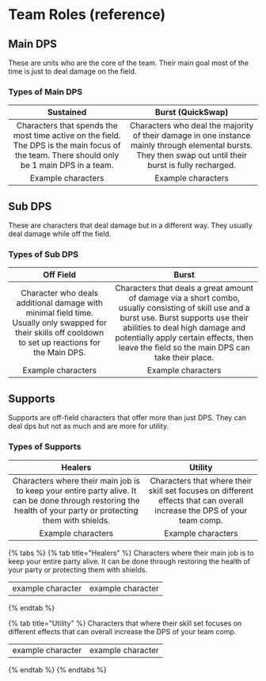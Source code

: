 # Team Roles \(reference\)

## Main DPS

These are units who are the core of the team. Their main goal most of the time is just to deal damage on the field.

### Types of Main DPS

| Sustained | Burst \(QuickSwap\) |
| :---: | :---: |
| Characters that spends the most time active on the field. The DPS is the main focus of the team. There should only be 1 main DPS in a team. | Characters who deal the majority of their damage in one instance mainly through elemental bursts. They then swap out until their burst is fully recharged. |
| Example characters | Example characters  |

## Sub DPS

These are characters that deal damage but in a different way. They usually deal damage while off the field.

### Types of Sub DPS

| Off Field | Burst |
| :---: | :---: |
| Character who deals additional damage with minimal field time. Usually only swapped for their skills off cooldown to set up reactions for the Main DPS. | Characters that deals a great amount of damage via a short combo, usually consisting of skill use and a burst use. Burst supports use their abilities to deal high damage and potentially apply certain effects, then leave the field so the main DPS can take their place. |
| Example characters | Example characters |

## Supports

Supports are off-field characters that offer more than just DPS. They can deal dps but not as much and are more for utility.

### Types of Supports

| Healers | Utility |
| :---: | :---: |
| Characters where their main job is to keep your entire party alive. It can be done through restoring the health of your party or protecting them with shields. | Characters that where their skill set focuses on different effects that can overall increase the DPS of your team comp. |
| Example characters | Example characters |

{% tabs %}
{% tab title="Healers" %}
Characters where their main job is to keep your entire party alive. It can be done through restoring the health of your party or protecting them with shields.

|  |  |
| :--- | :--- |
| example character | example character |
{% endtab %}

{% tab title="Utility" %}
Characters that where their skill set focuses on different effects that can overall increase the DPS of your team comp.

|  |  |
| :--- | :--- |
| example character | example character |
{% endtab %}
{% endtabs %}

